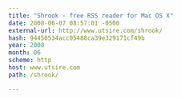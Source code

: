 ```yaml
---
title: "Shrook - free RSS reader for Mac OS X"
date: 2008-06-07 08:57:01 -0500
external-url: http://www.utsire.com/shrook/
hash: 94450534acc05488ca39e329171cf49b
year: 2008
month: 06
scheme: http
host: www.utsire.com
path: /shrook/

---
```



